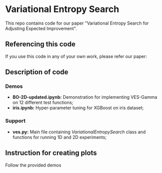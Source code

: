 # Variational Entropy Search

This repo contains code for our paper "Variational Entropy Search for Adjusting Expected Improvement". 

## Referencing this code

If you use this code in any of your own work, please refer our paper: 

## Description of code
### Demos

- **BO-2D-updated.ipynb:** Demonstration for implementing VES-Gamma on 12 different test functions;
- **iris.ipynb:** Hyper-parameter tuning for XGBoost on iris dataset;

### Support

- **ves.py:** Main file containing *VariationalEntropySearch* class and functions for running 1D and 2D experiments;

## Instruction for creating plots
Follow the provided demos